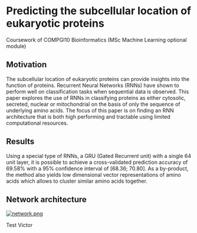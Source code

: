 # Predicting the subcellular location of eukaryotic proteins

Coursework of COMPGI10 Bioinformatics (MSc Machine Learning optional module)

## Motivation 
The subcellular location of eukaryotic proteins can provide insights into the function of proteins. Recurrent Neural Networks (RNNs) have shown to perform well on classification tasks when sequential data is observed. This paper explores the use of RNNs in classifying proteins as either cytosolic, secreted, nuclear or mitochondrial on the basis of only the sequence of underlying amino acids. The focus of this paper is on finding an RNN architecture that is both high performing and tractable using limited computational resources.

## Results
Using a special type of RNNs, a GRU (Gated Recurrent unit) with a single 64 unit layer, it is possible to achieve a cross-validated prediction accuracy of 69.58% with a 95% confidence interval of [68.36; 70.80]. As a by-product, the method also yields low dimensional vector representations of amino acids which allows to cluster similar amino acids together.


## Network architecture
[![network.png](https://s20.postimg.org/reiopnt5p/network.png)](https://postimg.org/image/uy4mfgvvd/)

Test Victor

